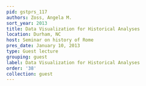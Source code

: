 ```yaml
---
pid: gstprs_117
authors: Zoss, Angela M.
sort_year: 2013
title: Data Visualization for Historical Analyses
location: Durham, NC
host: Seminar on history of Rome
pres_date: January 10, 2013
type: Guest lecture
grouping: guest
label: Data Visualization for Historical Analyses
order: '38'
collection: guest
---
```

